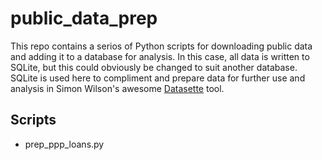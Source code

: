 # public_data_prep

This repo contains a serios of Python scripts for downloading public data and adding it to a database for analysis. In this case, all data is written to SQLite, but this could obviously be changed to suit another database. SQLite is used here to compliment and prepare data for further use and analysis in Simon Wilson's awesome [Datasette](git@github.com:shadow-lake-partners/public_data_prep.git) tool. 

## Scripts

- prep_ppp_loans.py